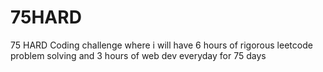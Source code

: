 # 75HARD
75 HARD Coding challenge where i will have 6 hours of rigorous leetcode problem solving and 3 hours of web dev everyday for 75 days
